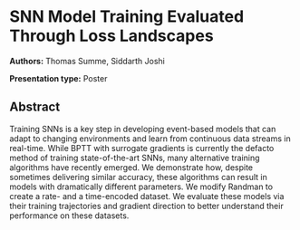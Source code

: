 # SNN Model Training Evaluated Through Loss Landscapes

**Authors:** Thomas Summe, Siddarth Joshi

**Presentation type:** Poster

## Abstract

Training SNNs is a key step in developing event-based models that can adapt to changing environments and learn from continuous data streams in real-time. While BPTT with surrogate gradients is currently the defacto method of training state-of-the-art SNNs, many alternative training algorithms have recently emerged. We demonstrate how, despite sometimes delivering similar accuracy, these algorithms can result in models with dramatically different parameters. We modify Randman to create a rate- and a time-encoded dataset. We evaluate these models via their training trajectories and gradient direction to better understand their performance on these datasets.